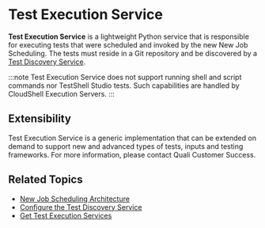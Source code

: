 # Test Execution Service

**Test Execution Service** is a lightweight Python service that is responsible for executing tests that were scheduled and invoked by the new New Job Scheduling. The tests must reside in a Git repository and be discovered by a [Test Discovery Service](https://help.quali.com/Online%20Help/0.0/Portal/Content/IG/JSS/jss-tds.htm).

:::note
Test Execution Service does not support running shell and script commands nor TestShell Studio tests. Such capabilities are handled by CloudShell Execution Servers.
:::

## Extensibility

Test Execution Service is a generic implementation that can be extended on demand to support new and advanced types of tests, inputs and testing frameworks. For more information, please contact Quali Customer Success.

## Related Topics

- [New Job Scheduling Architecture](https://help.quali.com/Online%20Help/0.0/Portal/Content/IG/JSS/jss-architecture.htm)
- [Configure the Test Discovery Service](https://help.quali.com/Online%20Help/0.0/Portal/Content/IG/JSS/jss-tds-config.htm)
- [Get Test Execution Services](https://help.quali.com/Online%20Help/0.0/Portal/Content/API/JSS-API/jss-rest-api-get-tes.htm)